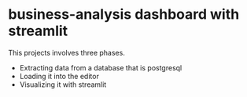 # business-analysis dashboard with streamlit
This projects involves three phases.
* Extracting data from a database that is postgresql
* Loading it into the editor
* Visualizing it with streamlit

